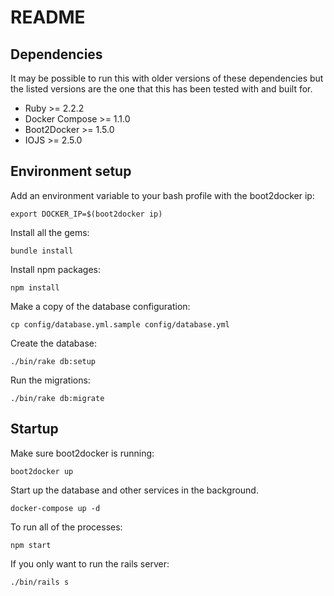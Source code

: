 # README

## Dependencies

It may be possible to run this with older versions of these dependencies but the listed versions are the one that this has been tested with and built for.

- Ruby >= 2.2.2
- Docker Compose >= 1.1.0
- Boot2Docker >= 1.5.0
- IOJS >= 2.5.0

## Environment setup

Add an environment variable to your bash profile with the boot2docker ip:

```export DOCKER_IP=$(boot2docker ip)```

Install all the gems:

```bundle install```

Install npm packages:

```npm install```

Make a copy of the database configuration:

```cp config/database.yml.sample config/database.yml```

Create the database:

```./bin/rake db:setup```

Run the migrations:

```./bin/rake db:migrate```


## Startup

Make sure boot2docker is running:

```boot2docker up```

Start up the database and other services in the background.

```docker-compose up -d```

To run all of the processes:

```npm start```

If you only want to run the rails server:

```./bin/rails s```
